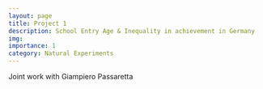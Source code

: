 ```yaml
---
layout: page
title: Project 1
description: School Entry Age & Inequality in achievement in Germany
img:
importance: 1
category: Natural Experiments
---
```


Joint work with Giampiero Passaretta